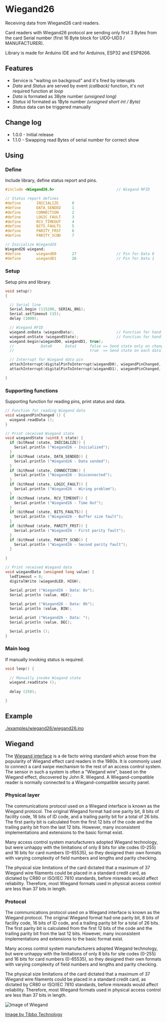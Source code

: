 # Wiegand26

Receiving data from Wiegand26 card readers.

Card readers with Wiegand26 protocol are sending only first 3 Bytes from the card Serial number (first 16 Byte block for UID0-UID3 / MANUFACTURER).

Library is made for Arduino IDE and for Arduinos, ESP32 and ESP8266.

## Features

* Service is "waiting on backgroud" and it's fired by interupts
* _Data_ and _Status_ are served by event _(callback)_ function, it's not required function at _loop_
* _Data_ is formated as 3Byte number _(unsigned long)_
* _Status_ id formated as 1Byte number _(unsigned short int / Byte)_
* _Status_ data can be triggered manually


## Change log

* 1.0.0 - Initial release
* 1.1.0 - Swapping read Bytes of serial number for correct show

## Using

### Define

Include library, define status report and pins.

``` cpp
#include <Wiegand26.h>                            // Wiegand RFID

// Status report defines
#define       INICIALIZE      0
#define       DATA_SENDED     1
#define       CONNECTION      2
#define       LOGIC_FAULT     3
#define       RCV_TIMEOUT     4
#define       BITS_FAULTS     5
#define       PARITY_FRST     6
#define       PARITY_SCND     7

// Inicialize Wiegand26
Wiegand26 wiegand;
#define       wiegandD0       27                  // Pin for Data 0
#define       wiegandD1       26                  // Pin for Data 1
```

### Setup

Setup pins and library.

``` cpp
void setup()
{

  // Serial line
  Serial.begin (115200, SERIAL_8N1);
  Serial.setTimeout (15);
  delay (1000);

  // Wiegand RFID
  wiegand.onData (wiegandData);                   // Function for handle with data
  wiegand.onState (wiegandState);                 // Function for handle with status
  wiegand.begin(wiegandD0, wiegandD1, true);
  //            Data0      Data1      false == Send state only on change
  //                                  true  == Send state on each data reading

  // Interrupt for Wiegand data pin
  attachInterrupt(digitalPinToInterrupt(wiegandD0), wiegandPinChanged, FALLING);
  attachInterrupt(digitalPinToInterrupt(wiegandD1), wiegandPinChanged, FALLING);

}
```

### Supporting functions

Supporting function for reading pins, print status and data.

``` cpp
// Function for reading Wiegand data
void wiegandPinChanged () {
  wiegand.readData ();
}

// Print received Wiegand state
void wiegandState (uint8_t state) {
  if (bitRead (state, INICIALIZE)) {
    Serial.println ("Wiegand26 - Inicialized");
  }
  if (bitRead (state, DATA_SENDED)) {
    Serial.println ("Wiegand26 - Data sended");
  }
  if (bitRead (state, CONNECTION)) {
    Serial.println ("Wiegand26 - Disconnected");
  }
  if (bitRead (state, LOGIC_FAULT)) {
    Serial.println ("Wiegand26 - Wiring problem");
  }
  if (bitRead (state, RCV_TIMEOUT)) {
    Serial.println ("Wiegand26 - Time Out");
  }
  if (bitRead (state, BITS_FAULTS)) {
    Serial.println ("Wiegand26 - Buffer size fault");
  }
  if (bitRead (state, PARITY_FRST)) {
    Serial.println ("Wiegand26 - First parity fault");
  }
  if (bitRead (state, PARITY_SCND)) {
    Serial.println ("Wiegand26 - Second parity fault");
  }
  
}

// Print received Wiegand data
void wiegandData (unsigned long value) {
  ledTimeout = 8;
  digitalWrite (wiegandLED, HIGH);
  
  Serial.print ("Wiegand26 - Data: 0x");
  Serial.println (value, HEX);

  Serial.print ("Wiegand26 - Data: 0b");
  Serial.println (value, BIN);

  Serial.print ("Wiegand26 - Data: ");
  Serial.println (value, DEC);

  Serial.println ();
}
```

### Main loog

If manually invoking status is required.

``` cpp
void loop() {
  
  // Manually invoke Wiegand state
  wiegand.readState ();
  
  delay (250);

}
```

## Example

[./examples/wiegand26/wiegand26.ino][3]


## Wiegand 

The [Wiegand interface][1] is a de facto wiring standard which arose from the popularity of Wiegand effect card readers in the 1980s. It is commonly used to connect a card swipe mechanism to the rest of an access control system. The sensor in such a system is often a "Wiegand wire", based on the Wiegand effect, discovered by John R. Wiegand. A Wiegand-compatible reader is normally connected to a Wiegand-compatible security panel.

### Physical layer

The communications protocol used on a Wiegand interface is known as the Wiegand protocol. The original Wiegand format had one parity bit, 8 bits of facility code, 16 bits of ID code, and a trailing parity bit for a total of 26 bits. The first parity bit is calculated from the first 12 bits of the code and the trailing parity bit from the last 12 bits. However, many inconsistent implementations and extensions to the basic format exist.

Many access control system manufacturers adopted Wiegand technology, but were unhappy with the limitations of only 8 bits for site codes (0-255) and 16 bits for card numbers (0-65535), so they designed their own formats with varying complexity of field numbers and lengths and parity checking.

The physical size limitations of the card dictated that a maximum of 37 Wiegand wire filaments could be placed in a standard credit card, as dictated by CR80 or ISO/IEC 7810 standards, before misreads would affect reliability. Therefore, most Wiegand formats used in physical access control are less than 37 bits in length.

### Protocol

The communications protocol used on a Wiegand interface is known as the Wiegand protocol. The original Wiegand format had one parity bit, 8 bits of facility code, 16 bits of ID code, and a trailing parity bit for a total of 26 bits. The first parity bit is calculated from the first 12 bits of the code and the trailing parity bit from the last 12 bits. However, many inconsistent implementations and extensions to the basic format exist.

Many access control system manufacturers adopted Wiegand technology, but were unhappy with the limitations of only 8 bits for site codes (0-255) and 16 bits for card numbers (0-65535), so they designed their own formats with varying complexity of field numbers and lengths and parity checking.

The physical size limitations of the card dictated that a maximum of 37 Wiegand wire filaments could be placed in a standard credit card, as dictated by CR80 or ISO/IEC 7810 standards, before misreads would affect reliability. Therefore, most Wiegand formats used in physical access control are less than 37 bits in length.

![Image of Wiegand](https://docs.tibbo.com/taiko/tide_wie_data.jpg)

[Image by Tibbo Technology][2]



[1]: https://en.wikipedia.org/wiki/Wiegand_interface
[2]: https://docs.tibbo.com/taiko/ser_wiegand_mode
[3]: https://github.com/jvondrus/Wiegand26/blob/master/examples/wiegand26/wiegand26.ino
